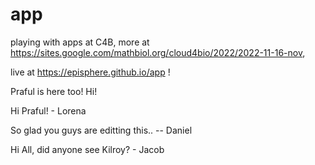 # app
playing with apps at C4B, more at https://sites.google.com/mathbiol.org/cloud4bio/2022/2022-11-16-nov,

live at https://episphere.github.io/app !

Praful is here too! Hi!

Hi Praful! - Lorena

So glad you guys are editting this.. -- Daniel

Hi All, did anyone see Kilroy? - Jacob